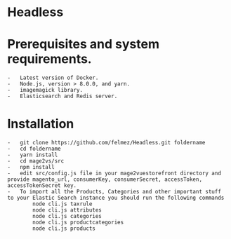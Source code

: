 # Headless

# Prerequisites and system requirements.
    -   Latest version of Docker.
    -   Node.js, version > 8.0.0, and yarn.
    -   imagemagick library.
    -   Elasticsearch and Redis server.
# Installation
    -   git clone https://github.com/felmez/Headless.git foldername
    -   cd foldername
    -   yarn install
    -   cd mage2vs/src 
    -   npm install
    -   edit src/config.js file in your mage2vuestorefront directory and provide magento_url, consumerKey, consumerSecret, accessToken, accessTokenSecret key.
    -   To import all the Products, Categories and other important stuff to your Elastic Search instance you should run the following commands
			node cli.js taxrule
			node cli.js attributes
			node cli.js categories
			node cli.js productcategories
			node cli.js products
